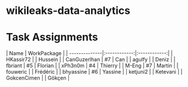 # wikileaks-data-analytics


# Task Assignments
| Name          | WorkPackage  |
| --------------|:------------:|:------------:|
| HKassir72     |              | Hussein      |
| CanGuzerlhan  | #7           | Can          |
| agulfy        |              | Deniz        |
| fbriant       | #5           | Florian      |
| xPh3n0m       | #4           | Thierry      |
| M-Eng         | #7           | Martin       |
| fouweric      |              | Frédéric     |
| bhyassine     | #6           | Yassine      |
| ketjuni2      |              | Ketevani     |
| GokcenCimen   |              | Gökçen       |
